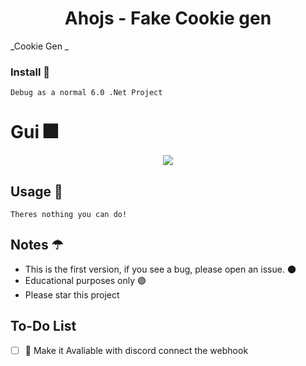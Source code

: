 <h1 align="center"> Ahojs - Fake Cookie gen </h1
  
_Cookie Gen _
  
### Install 💜
```
Debug as a normal 6.0 .Net Project
```

# Gui 🎆
  <p align=center>
      <image src="https://cdn.discordapp.com/attachments/1058151659919900693/1082381880520888491/image.png"> 
  <p/>

        
        
  
## Usage 🌙
```
Theres nothing you can do!
```
  
## Notes ☂
* This is the first version, if you see a bug, please open an issue. 🌑 
* Educational purposes only 🟣
* Please star this project

## To-Do List

- [ ] :pencil: Make it Avaliable with discord connect the webhook
